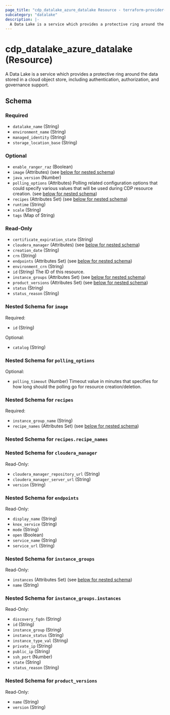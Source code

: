 ```yaml
---
page_title: "cdp_datalake_azure_datalake Resource - terraform-provider-cdp"
subcategory: "datalake"
description: |-
  A Data Lake is a service which provides a protective ring around the data stored in a cloud object store, including authentication, authorization, and governance support.
---
```


# cdp_datalake_azure_datalake (Resource)

A Data Lake is a service which provides a protective ring around the data stored in a cloud object store, including authentication, authorization, and governance support.



<!-- schema generated by tfplugindocs -->
## Schema

### Required

- `datalake_name` (String)
- `environment_name` (String)
- `managed_identity` (String)
- `storage_location_base` (String)

### Optional

- `enable_ranger_raz` (Boolean)
- `image` (Attributes) (see [below for nested schema](#nestedatt--image))
- `java_version` (Number)
- `polling_options` (Attributes) Polling related configuration options that could specify various values that will be used during CDP resource creation. (see [below for nested schema](#nestedatt--polling_options))
- `recipes` (Attributes Set) (see [below for nested schema](#nestedatt--recipes))
- `runtime` (String)
- `scale` (String)
- `tags` (Map of String)

### Read-Only

- `certificate_expiration_state` (String)
- `cloudera_manager` (Attributes) (see [below for nested schema](#nestedatt--cloudera_manager))
- `creation_date` (String)
- `crn` (String)
- `endpoints` (Attributes Set) (see [below for nested schema](#nestedatt--endpoints))
- `environment_crn` (String)
- `id` (String) The ID of this resource.
- `instance_groups` (Attributes Set) (see [below for nested schema](#nestedatt--instance_groups))
- `product_versions` (Attributes Set) (see [below for nested schema](#nestedatt--product_versions))
- `status` (String)
- `status_reason` (String)

<a id="nestedatt--image"></a>
### Nested Schema for `image`

Required:

- `id` (String)

Optional:

- `catalog` (String)


<a id="nestedatt--polling_options"></a>
### Nested Schema for `polling_options`

Optional:

- `polling_timeout` (Number) Timeout value in minutes that specifies for how long should the polling go for resource creation/deletion.


<a id="nestedatt--recipes"></a>
### Nested Schema for `recipes`

Required:

- `instance_group_name` (String)
- `recipe_names` (Attributes Set) (see [below for nested schema](#nestedatt--recipes--recipe_names))

<a id="nestedatt--recipes--recipe_names"></a>
### Nested Schema for `recipes.recipe_names`



<a id="nestedatt--cloudera_manager"></a>
### Nested Schema for `cloudera_manager`

Read-Only:

- `cloudera_manager_repository_url` (String)
- `cloudera_manager_server_url` (String)
- `version` (String)


<a id="nestedatt--endpoints"></a>
### Nested Schema for `endpoints`

Read-Only:

- `display_name` (String)
- `knox_service` (String)
- `mode` (String)
- `open` (Boolean)
- `service_name` (String)
- `service_url` (String)


<a id="nestedatt--instance_groups"></a>
### Nested Schema for `instance_groups`

Read-Only:

- `instances` (Attributes Set) (see [below for nested schema](#nestedatt--instance_groups--instances))
- `name` (String)

<a id="nestedatt--instance_groups--instances"></a>
### Nested Schema for `instance_groups.instances`

Read-Only:

- `discovery_fqdn` (String)
- `id` (String)
- `instance_group` (String)
- `instance_status` (String)
- `instance_type_val` (String)
- `private_ip` (String)
- `public_ip` (String)
- `ssh_port` (Number)
- `state` (String)
- `status_reason` (String)



<a id="nestedatt--product_versions"></a>
### Nested Schema for `product_versions`

Read-Only:

- `name` (String)
- `version` (String)